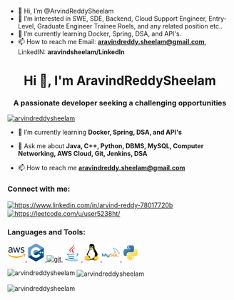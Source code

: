 - 👋 Hi, I’m @ArvindReddySheelam
- 👀 I’m interested in SWE, SDE, Backend, Cloud Support Engineer, Entry-Level, Graduate Engineer Trainee Roels, and any related position etc..
- 🌱 I’m currently learning Docker, Spring, DSA, and API's.
- 📫 How to reach me Email: **aravindreddy.sheelam@gmail.com**, LinkedIN: **aravindsheelam/LinkedIn**

<h1 align="center">Hi 👋, I'm AravindReddySheelam</h1>
<h3 align="center">A passionate developer seeking a challenging opportunities</h3>

<p align="left"> <a href="https://github.com/ryo-ma/github-profile-trophy"><img src="https://github-profile-trophy.vercel.app/?username=arvindreddysheelam" alt="arvindreddysheelam" /></a> </p>

- 🌱 I’m currently learning **Docker, Spring, DSA, and API's**

- 💬 Ask me about **Java, C++, Python, DBMS, MySQL, Computer Networking, AWS Cloud, Git, Jenkins, DSA**

- 📫 How to reach me **aravindreddy.sheelam@gmail.com**

<h3 align="left">Connect with me:</h3>
<p align="left">
<a href="https://www.linkedin.com/in/arvind-reddy-78017720b/" target="blank"><img align="center" src="https://raw.githubusercontent.com/rahuldkjain/github-profile-readme-generator/master/src/images/icons/Social/linked-in-alt.svg" alt="https://www.linkedin.com/in/arvind-reddy-78017720b" height="30" width="40" /></a>
<a href="https://www.leetcode.com/https://leetcode.com/u/user5238ht/" target="blank"><img align="center" src="https://raw.githubusercontent.com/rahuldkjain/github-profile-readme-generator/master/src/images/icons/Social/leet-code.svg" alt="https://leetcode.com/u/user5238ht/" height="30" width="40" /></a>
</p>

<h3 align="left">Languages and Tools:</h3>
<p align="left"> <a href="https://aws.amazon.com" target="_blank" rel="noreferrer"> <img src="https://raw.githubusercontent.com/devicons/devicon/master/icons/amazonwebservices/amazonwebservices-original-wordmark.svg" alt="aws" width="40" height="40"/> </a> <a href="https://www.w3schools.com/cpp/" target="_blank" rel="noreferrer"> <img src="https://raw.githubusercontent.com/devicons/devicon/master/icons/cplusplus/cplusplus-original.svg" alt="cplusplus" width="40" height="40"/> </a> <a href="https://git-scm.com/" target="_blank" rel="noreferrer"> <img src="https://www.vectorlogo.zone/logos/git-scm/git-scm-icon.svg" alt="git" width="40" height="40"/> </a> <a href="https://www.java.com" target="_blank" rel="noreferrer"> <img src="https://raw.githubusercontent.com/devicons/devicon/master/icons/java/java-original.svg" alt="java" width="40" height="40"/> </a> <a href="https://www.linux.org/" target="_blank" rel="noreferrer"> <img src="https://raw.githubusercontent.com/devicons/devicon/master/icons/linux/linux-original.svg" alt="linux" width="40" height="40"/> </a> <a href="https://www.mysql.com/" target="_blank" rel="noreferrer"> <img src="https://raw.githubusercontent.com/devicons/devicon/master/icons/mysql/mysql-original-wordmark.svg" alt="mysql" width="40" height="40"/> </a> <a href="https://www.python.org" target="_blank" rel="noreferrer"> <img src="https://raw.githubusercontent.com/devicons/devicon/master/icons/python/python-original.svg" alt="python" width="40" height="40"/> </a> </p>

<p><img align="left" src="https://github-readme-stats.vercel.app/api/top-langs?username=arvindreddysheelam&show_icons=true&locale=en&layout=compact" alt="arvindreddysheelam" /></p>

<p>&nbsp;<img align="center" src="https://github-readme-stats.vercel.app/api?username=arvindreddysheelam&show_icons=true&locale=en" alt="arvindreddysheelam" /></p>

<p><img align="center" src="https://github-readme-streak-stats.herokuapp.com/?user=arvindreddysheelam&" alt="arvindreddysheelam" /></p>
